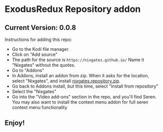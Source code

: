 # ExodusRedux Repository addon
## Current Version: 0.0.8

Instructions for adding this repo:


<p align="left">
  <ul>
    <li>Go to the Kodi file manager.</li>
    <li>Click on "Add source"</li>
    <li>The path for the source is <code>https://nixgates.github.io/</code> Name it "Nixgates" without the quotes.</li>
    <li>Go to "Addons"</li>
    <li>In Addons, install an addon from zip.  When it asks for the location, select "Nixgates", and install <a href="https://nixgates.github.io/nixgates.repository.zip">nixgates.repository.zip</a>.</li>
    <li>Go back to Addons install, but this time, select "Install from repository"</li>
    <li>Select the "Nixgates"</li>
    <li>Go into the "Video add-ons" section in the repo, and you'll find Seren. You may also want to install the context menu addon for full seren context menu functionality</li>
  </ul>
</p>

## Enjoy!
